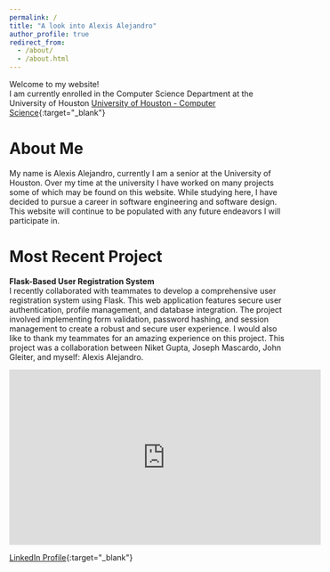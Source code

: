 ```yaml
---
permalink: /
title: "A look into Alexis Alejandro"
author_profile: true
redirect_from: 
  - /about/
  - /about.html
---
```


Welcome to my website!  
I am currently enrolled in the Computer Science Department at the University of Houston
[University of Houston - Computer Science](https://www.uh.edu/nsm/computer-science/){:target="_blank"}

About Me
======
My name is Alexis Alejandro, currently I am a senior at the University of Houston. Over my time at the university I have worked on many projects some of which may be found on this website. While studying here, I have decided to pursue a career in software engineering and software design. This website will continue to be populated with any future endeavors I will participate in.

Most Recent Project
======
**Flask-Based User Registration System**  
I recently collaborated with teammates to develop a comprehensive user registration system using Flask. This web application features secure user authentication, profile management, and database integration. The project involved implementing form validation, password hashing, and session management to create a robust and secure user experience. I would also like to thank my teammates for an amazing experience on this project. This project was a collaboration between Niket Gupta, Joseph Mascardo, John Gleiter, and myself: Alexis Alejandro.

<div class="video-container">
<iframe width="560" height="315" src="https://www.youtube.com/embed/owLFAySZoO4" frameborder="0" allow="accelerometer; autoplay; clipboard-write; encrypted-media; gyroscope; picture-in-picture" allowfullscreen></iframe>
</div>


[LinkedIn Profile](https://www.linkedin.com/in/alexis-alejandro-6016331a2){:target="_blank"}
